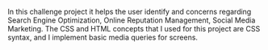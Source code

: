 In this challenge project it helps the user identify and concerns regarding Search Engine Optimization, Online Reputation Management, Social Media Marketing.
The CSS and HTML concepts that I used for this project are CSS syntax, and I implement basic media queries for screens.

